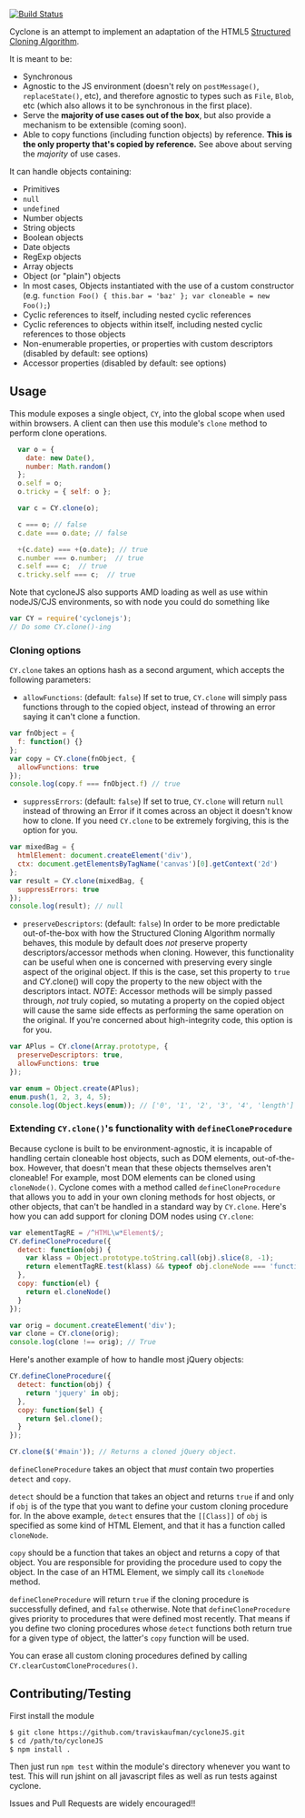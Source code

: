 [![Build Status](https://travis-ci.org/traviskaufman/cycloneJS.png)](https://travis-ci.org/traviskaufman/cycloneJS)

Cyclone is an attempt to implement an adaptation of the HTML5 [Structured
Cloning
Algorithm](http://www.w3.org/TR/html5/infrastructure.html#safe-passing-of-structured-data).

It is meant to be:

* Synchronous
* Agnostic to the JS environment (doesn't rely on `postMessage()`,
  `replaceState()`, etc), and therefore agnostic to types such as `File`,
  `Blob`, etc (which also allows it to be synchronous in the first place).
* Serve the <strong>majority of use cases out of the box</strong>, but also
  provide a mechanism to be extensible (coming soon).
* Able to copy functions (including function objects) by reference.
  <strong>This is the only property that's copied by reference.</strong>
  See above about serving the *majority* of use cases.

It can handle objects containing:

* Primitives
* `null`
* `undefined`
* Number objects
* String objects
* Boolean objects
* Date objects
* RegExp objects
* Array objects
* Object (or "plain") objects
* In most cases, Objects instantiated with the use of a custom constructor (e.g. `function Foo() { this.bar = 'baz' }; var cloneable = new Foo();`)
* Cyclic references to itself, including nested cyclic references
* Cyclic references to objects within itself, including nested cyclic references to those objects
* Non-enumerable properties, or properties with custom descriptors
  (disabled by default: see options)
* Accessor properties (disabled by default: see options)

## Usage
This module exposes a single object, `CY`, into the global scope when used within browsers. A client can then use
this module's `clone` method to perform clone operations.

```javascript
  var o = {
    date: new Date(),
    number: Math.random()
  };
  o.self = o;
  o.tricky = { self: o };

  var c = CY.clone(o);

  c === o; // false
  c.date === o.date; // false

  +(c.date) === +(o.date); // true
  c.number === o.number;  // true
  c.self === c;  // true
  c.tricky.self === c;  // true
```

Note that cycloneJS also supports AMD loading as well as use within nodeJS/CJS environments, so with node you could do something like
```javascript
var CY = require('cyclonejs');
// Do some CY.clone()-ing
```

### Cloning options
`CY.clone` takes an options hash as a second argument, which accepts the following parameters:
* `allowFunctions`: (default: `false`) If set to true, `CY.clone` will simply pass functions through to the copied object, instead of throwing an error saying it can't clone a function.

```javascript
var fnObject = {
  f: function() {}
};
var copy = CY.clone(fnObject, {
  allowFunctions: true
});
console.log(copy.f === fnObject.f) // true
```
* `suppressErrors`: (default: `false`) If set to true, `CY.clone` will return `null` instead of throwing an Error if it comes across an object it doesn't know how to clone. If you need `CY.clone` to be extremely forgiving, this is the option for you.

```javascript
var mixedBag = {
  htmlElement: document.createElement('div'),
  ctx: document.getElementsByTagName('canvas')[0].getContext('2d')
};
var result = CY.clone(mixedBag, {
  suppressErrors: true
});
console.log(result); // null
```

* `preserveDescriptors`: (default: `false`) In order to be more predictable out-of-the-box with how the Structured Cloning Algorithm
  normally behaves, this module by default does *not* preserve property descriptors/accessor methods when cloning. However, this functionality
  can be useful when one is concerned with preserving every single aspect of the original object. If this is the case, set this property to
  `true` and CY.clone() will copy the property to the new object with the descriptors intact. _NOTE_: Accessor methods will be simply passed through, *not* truly
  copied, so mutating a property on the copied object will cause the same side effects as performing the same operation on the original. If you're concerned about
  high-integrity code, this option is for you.

```javascript
var APlus = CY.clone(Array.prototype, {
  preserveDescriptors: true,
  allowFunctions: true
});

var enum = Object.create(APlus);
enum.push(1, 2, 3, 4, 5);
console.log(Object.keys(enum)); // ['0', '1', '2', '3', '4', 'length']
```

### Extending `CY.clone()`'s functionality with `defineCloneProcedure`

Because cyclone is built to be environment-agnostic, it is incapable of handling certain cloneable host objects, such as DOM elements, out-of-the-box. However, that doesn't mean that these objects themselves aren't cloneable! For example, most DOM elements can be cloned using `cloneNode()`. Cyclone comes with a method called `defineCloneProcedure` that allows you to add in your own cloning methods for host objects, or other objects, that can't be handled in a standard way by `CY.clone`. Here's how you can add support for cloning DOM nodes using `CY.clone`:

```javascript
var elementTagRE = /^HTML\w*Element$/;
CY.defineCloneProcedure({
  detect: function(obj) {
    var klass = Object.prototype.toString.call(obj).slice(8, -1);
    return elementTagRE.test(klass) && typeof obj.cloneNode === 'function';
  },
  copy: function(el) {
    return el.cloneNode()
  }
});

var orig = document.createElement('div');
var clone = CY.clone(orig);
console.log(clone !== orig); // True
```

Here's another example of how to handle most jQuery objects:

```javascript
CY.defineCloneProcedure({
  detect: function(obj) {
    return 'jquery' in obj;
  },
  copy: function($el) {
    return $el.clone();
  }
});

CY.clone($('#main')); // Returns a cloned jQuery object.
```

`defineCloneProcedure` takes an object that _must_ contain two properties `detect` and `copy`.

`detect` should be a function that takes an object and returns `true` if and only if `obj` is of the type that you want to define your custom cloning procedure for. In the above example, `detect` ensures that the `[[Class]]` of `obj` is specified as some kind of HTML Element, and that it has a function called `cloneNode`.

`copy` should be a function that takes an object and returns a copy of that object. You are responsible for providing the procedure used to copy the object. In the case of an HTML Element, we simply call its `cloneNode` method.

`defineCloneProcedure` will return `true` if the cloning procedure is successfully defined, and `false` otherwise. Note that `defineCloneProcedure` gives priority to procedures that were defined most recently. That means if you define two cloning procedures whose `detect` functions both return true for a given type of object, the latter's `copy` function will be used.

You can erase all custom cloning procedures defined by calling `CY.clearCustomCloneProcedures()`.

## Contributing/Testing
First install the module
```sh
$ git clone https://github.com/traviskaufman/cycloneJS.git
$ cd /path/to/cycloneJS
$ npm install .
```
Then just run `npm test` within the module's directory whenever you want to test. This will run jshint on all javascript
files as well as run tests against cyclone.

Issues and Pull Requests are widely encouraged!!
